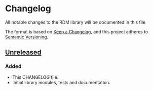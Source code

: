 # Changelog
All notable changes to the RDM library will be documented in this file.

The format is based on [Keep a Changelog](https://keepachangelog.com/en/1.0.0/),
and this project adheres to [Semantic Versioning](https://semver.org/spec/v2.0.0.html).

## [Unreleased]
### Added
- This CHANGELOG file.
- Initial library modules, tests and documentation.

[Unreleased]: https://github.com/ETCLabs/RDM/compare/master...develop